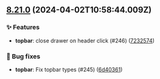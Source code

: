 ## [8.21.0](https://github.com/AxisCommunications/fluent-components/compare/f936c9426c788f0a03ca79678b050daf67747873..7232574a1d637432ee509b1d520d23cb00da51b8) (2024-04-02T10:58:44.009Z)

### ✨ Features

  - **topbar**: close drawer on header click (#246) ([7232574](https://github.com/AxisCommunications/fluent-components/commit/7232574a1d637432ee509b1d520d23cb00da51b8))

### 🐛 Bug fixes

  - **topbar**: Fix topbar types (#245) ([6d40361](https://github.com/AxisCommunications/fluent-components/commit/6d403614b843ea3c0753fead703487dda44601f4))
